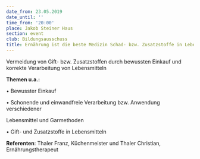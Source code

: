 ```yaml
---
date_from: 23.05.2019
date_until: ''
time_from: '20:00'
place: Jakob Steiner Haus
section: event
club: Bildungsausschuss
title: Ernährung ist die beste Medizin Schad- bzw. Zusatzstoffe in Lebensmitteln
---
```

Vermeidung von Gift- bzw. Zusatzstoffen durch bewussten Einkauf und korrekte
 Verarbeitung von Lebensmitteln

**Themen u.a.:**

• Bewusster Einkauf

• Schonende und einwandfreie Verarbeitung bzw. Anwendung verschiedener

Lebensmittel und Garmethoden

• Gift- und Zusatzstoffe in Lebensmitteln



**Referenten**: Thaler Franz, Küchenmeister und Thaler Christian, Ernährungstherapeut
